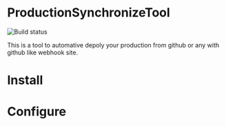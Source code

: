 ProductionSynchronizeTool
=========================
![Build status](https://travis-ci.org/AbsolutePowerEvolution/ProductionSynchronizeTool.svg?branch=develop)

This is a tool to automative depoly your production from github or any with github like webhook site.  

# Install #
# Configure #
